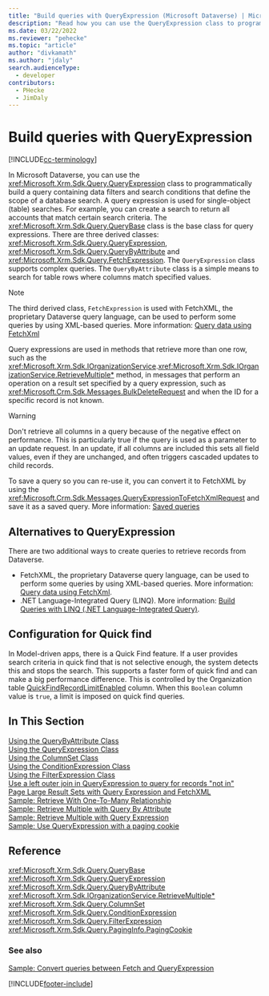 ```yaml
---
title: "Build queries with QueryExpression (Microsoft Dataverse) | Microsoft Docs" # Intent and product brand in a unique string of 43-59 chars including spaces
description: "Read how you can use the QueryExpression class to programmatically build a query containing data filters and search conditions that define the scope of a database search" # 115-145 characters including spaces. This abstract displays in the search result.
ms.date: 03/22/2022
ms.reviewer: "pehecke"
ms.topic: "article"
author: "divkamath" 
ms.author: "jdaly" 
search.audienceType: 
  - developer
contributors:
  - PHecke
  - JimDaly
---
```


# Build queries with QueryExpression

[!INCLUDE[cc-terminology](../includes/cc-terminology.md)]

In Microsoft Dataverse, you can use the <xref:Microsoft.Xrm.Sdk.Query.QueryExpression> class to programmatically build a query containing data filters and search conditions that define the scope of a database search. A query expression is used for single-object (table) searches. For example, you can create a search to return all accounts that match certain search criteria. The <xref:Microsoft.Xrm.Sdk.Query.QueryBase> class is the base class for query expressions. There are three derived classes: <xref:Microsoft.Xrm.Sdk.Query.QueryExpression>, <xref:Microsoft.Xrm.Sdk.Query.QueryByAttribute> and <xref:Microsoft.Xrm.Sdk.Query.FetchExpression>. The `QueryExpression` class supports complex queries. The `QueryByAttribute` class is a simple means to search for table rows where columns match specified values.

> [!NOTE]
> The third derived class, `FetchExpression` is used with FetchXML, the proprietary Dataverse query language, can be used to perform some queries by using XML-based queries. More information: [Query data using FetchXml](../fetchxml/overview.md)
  
Query expressions are used in methods that retrieve more than one row, such as the <xref:Microsoft.Xrm.Sdk.IOrganizationService>.<xref:Microsoft.Xrm.Sdk.IOrganizationService.RetrieveMultiple*> method, in messages that perform an operation on a result set specified by a query expression, such as <xref:Microsoft.Crm.Sdk.Messages.BulkDeleteRequest> and when the ID for a specific record is not known.  

> [!WARNING]
>  Don't retrieve all columns in a query because of the negative effect on performance. This is particularly true if the query is used as a parameter to an update request. In an update, if all columns are included this sets all field values, even if they are unchanged, and often triggers cascaded updates to child records.

To save a query so you can re-use it, you can convert it to FetchXML by using the <xref:Microsoft.Crm.Sdk.Messages.QueryExpressionToFetchXmlRequest> and save it as a saved query. More information: [Saved queries](../saved-queries.md) 
 
## Alternatives to QueryExpression

There are two additional ways to create queries to retrieve records from Dataverse. 

- FetchXML, the proprietary Dataverse query language, can be used to perform some queries by using XML-based queries. More information: [Query data using FetchXml](../fetchxml/overview.md). 
- .NET Language-Integrated Query (LINQ). More information: [Build Queries with LINQ (.NET Language-Integrated Query)](build-queries-with-linq-net-language-integrated-query.md).  

<!-- This doesn't belong here. It should be in model driven app configuration -->
## Configuration for Quick find

In Model-driven apps, there is a Quick Find feature. If a user provides search criteria in quick find that is not selective enough, the system detects this and stops the search. This supports a faster form of quick find and can make a big performance difference. This is controlled by the Organization table [QuickFindRecordLimitEnabled](../reference/entities/organization.md#BKMK_QuickFindRecordLimitEnabled) column. When this `Boolean` column value is `true`, a limit is imposed on quick find queries.

## In This Section

[Using the QueryByAttribute Class](use-querybyattribute-class.md)<br />
[Using the QueryExpression Class](use-queryexpression-class.md)<br />
[Using the ColumnSet Class](use-the-columnset-class.md)<br />
[Using the ConditionExpression Class](use-conditionexpression-class.md)<br />
[Using the FilterExpression Class](use-filterexpression-class.md)<br />
[Use a left outer join in QueryExpression to query for records "not in"](use-left-outer-join-queryexpression-query-records-not-in.md)<br />
[Page Large Result Sets with Query Expression and FetchXML](page-large-result-sets-with-queryexpression.md)<br />
[Sample: Retrieve With One-To-Many Relationship](/dynamics365/customer-engagement/developer/org-service/sample-retrieve-with-one-to-many-relationship)<br />
[Sample: Retrieve Multiple with Query By Attribute](samples/retrieve-multiple-querybyattribute-class.md)<br />
[Sample: Retrieve Multiple with Query Expression](samples/retrieve-multiple-queryexpression-class.md)<br />
[Sample: Use QueryExpression with a paging cookie](/dynamics365/customer-engagement/developer/org-service/sample-use-queryexpression-with-a-paging-cookie)  
  
## Reference

<xref:Microsoft.Xrm.Sdk.Query.QueryBase><br />
<xref:Microsoft.Xrm.Sdk.Query.QueryExpression><br />
<xref:Microsoft.Xrm.Sdk.Query.QueryByAttribute><br />
<xref:Microsoft.Xrm.Sdk.IOrganizationService.RetrieveMultiple*><br />
<xref:Microsoft.Xrm.Sdk.Query.ColumnSet><br />
<xref:Microsoft.Xrm.Sdk.Query.ConditionExpression><br />
<xref:Microsoft.Xrm.Sdk.Query.FilterExpression><br />
<xref:Microsoft.Xrm.Sdk.Query.PagingInfo.PagingCookie><br />
  
### See also

[Sample: Convert queries between Fetch and QueryExpression](/dynamics365/customer-engagement/developer/org-service/sample-convert-queries-fetch-queryexpression)


[!INCLUDE[footer-include](../../../includes/footer-banner.md)]
